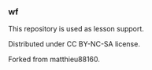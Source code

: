 ### wf


This repository is used as lesson support.


Distributed under CC BY-NC-SA license.

Forked from matthieu88160.